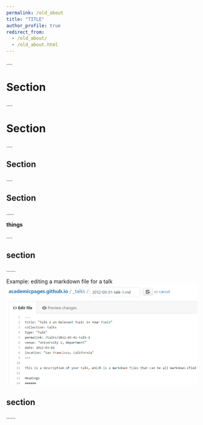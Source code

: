 ```yaml
---
permalink: /old_about
title: "TITLE"
author_profile: true
redirect_from: 
  - /old_about/
  - /old_about.html
---
```


....

Section
======
....

Section
======
....

Section
------
....

Section
------
.....

**things**

....

section
------
...... 

Example: editing a markdown file for a talk
![Editing a markdown file for a talk](/images/editing-talk.png)

section
------
......
